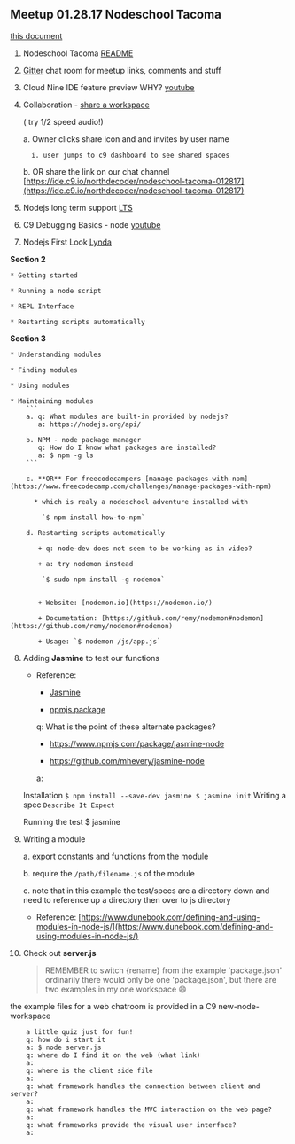 ## Meetup 01.28.17 Nodeschool Tacoma
[this document](https://github.com/nodeschool/tacoma/blob/master/events/2017/meetup_012817.md)

1. Nodeschool Tacoma [README](https://github.com/nodeschool/tacoma/blob/master/README.md)

2. [Gitter](https://gitter.im/Tacoma-JS/nodeschool-tacoma) chat room for meetup links, comments and stuff

3. Cloud Nine IDE feature preview  WHY? [youtube](https://www.youtube.com/watch?v=hqzOwM8aXdI)

4. Collaboration - [share a workspace](https://docs.c9.io/docs/share-a-workspace)

    ( try 1/2 speed audio!)

     a.  Owner clicks share icon and and invites by user name

         i. user jumps to c9 dashboard to see shared spaces

     b.  OR share the link on our chat channel
         [https://ide.c9.io/northdecoder/nodeschool-tacoma-012817](https://ide.c9.io/northdecoder/nodeschool-tacoma-012817)

5. Nodejs long term support [LTS](https://github.com/nodejs/LTS#lts-schedule)

6. C9 Debugging Basics - node [youtube](https://www.youtube.com/watch?v=Fg0jJb0n0W4)

7. Nodejs First Look [Lynda](https://www.lynda.com/Nodejs-tutorials/Nodejs-First-Look/101554-2.html)

  **Section 2**

    * Getting started

    * Running a node script

    * REPL Interface

    * Restarting scripts automatically

  **Section 3**

    * Understanding modules

    * Finding modules

    * Using modules

    * Maintaining modules
        ```
        a. q: What modules are built-in provided by nodejs?
           a: https://nodejs.org/api/

        b. NPM - node package manager
           q: How do I know what packages are installed?
           a: $ npm -g ls
        ```

        c. **OR** For freecodecampers [manage-packages-with-npm](https://www.freecodecamp.com/challenges/manage-packages-with-npm)

          * which is realy a nodeschool adventure installed with

            `$ npm install how-to-npm`

        d. Restarting scripts automatically

           + q: node-dev does not seem to be working as in video?

           + a: try nodemon instead

            `$ sudo npm install -g nodemon`


           + Website: [nodemon.io](https://nodemon.io/)

           + Documetation: [https://github.com/remy/nodemon#nodemon](https://github.com/remy/nodemon#nodemon)

           + Usage: `$ nodemon /js/app.js`

8. Adding **Jasmine** to test our functions

     - Reference:

       - [Jasmine](https://jasmine.github.io/2.0/node.html)

       - [npmjs package](https://www.npmjs.com/package/jasmine)

       q: What is the point of these alternate packages?

         - https://www.npmjs.com/package/jasmine-node

         - https://github.com/mhevery/jasmine-node

       a:

     Installation
       ```
       $ npm install --save-dev jasmine
       $ jasmine init
       ```
     Writing a spec
       ```
       Describe
         It
           Expect
       ```

     Running the test
       $ jasmine


9. Writing a module

     a. export constants and functions from the module

     b. require the `/path/filename.js` of the module

     c. note that in this example the test/specs are a directory down and need to reference up a directory then over to js directory

     - Reference:
       [https://www.dunebook.com/defining-and-using-modules-in-node-js/](https://www.dunebook.com/defining-and-using-modules-in-node-js/)

10. Check out **server.js**

    > REMEMBER to switch {rename} from the example 'package.json'
    > ordinarily  there would only be one 'package.json', but there are two examples in my one workspace :smile:

  the example files for a web chatroom is provided in a C9 new-node-workspace

        a little quiz just for fun!
        q: how do i start it
        a: $ node server.js
        q: where do I find it on the web (what link)
        a:
        q: where is the client side file
        a:
        q: what framework handles the connection between client and server?
        a:
        q: what framework handles the MVC interaction on the web page?
        a:
        q: what frameworks provide the visual user interface?
        a:

